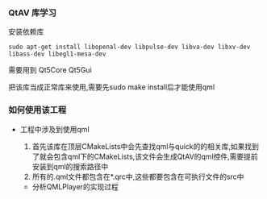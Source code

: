### QtAV 库学习
 安装依赖库
 ````
 sudo apt-get install libopenal-dev libpulse-dev libva-dev libxv-dev libass-dev libegl1-mesa-dev
 ````
 需要用到 Qt5Core Qt5Gui
 
 把该库当成正常库来使用,需要先sudo make install后才能使用qml 
 
### 如何使用该工程

 * 工程中涉及到使用qml 
    1. 首先该库在顶层CMakeLists中会先查找qml与quick的的相关库,如果找到了就会包含qml下的CMakeLists,该文件会生成QtAV的qml控件,需要提前安装到qml的搜索路径中
    2. 所有的.qml文件都包含在*.qrc中,这些都要包含在可执行文件的src中
    
    * 分析QMLPlayer的实现过程
        
    